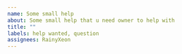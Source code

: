 ```yaml
---
name: Some small help
about: Some small help that u need owner to help with
title: ""
labels: help wanted, question
assignees: RainyXeon
---
```

